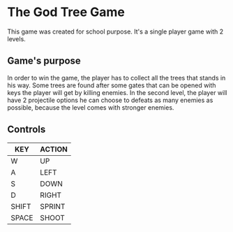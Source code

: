 
# The God Tree Game

This game was created for school purpose. It's a single player game with 2 levels.



## Game's purpose
In order to win the game, the player has to collect all the trees that stands in his way.
Some trees are found after some gates that can be opened with keys the player will get by killing enemies.
In the second level, the player will have 2 projectile options he can choose to defeats as many enemies as possible, because the level comes with stronger enemies.

## Controls
KEY | ACTION |
--- | --- |
W | UP |
A | LEFT |
S | DOWN |
D | RIGHT |
SHIFT | SPRINT |
SPACE | SHOOT |
